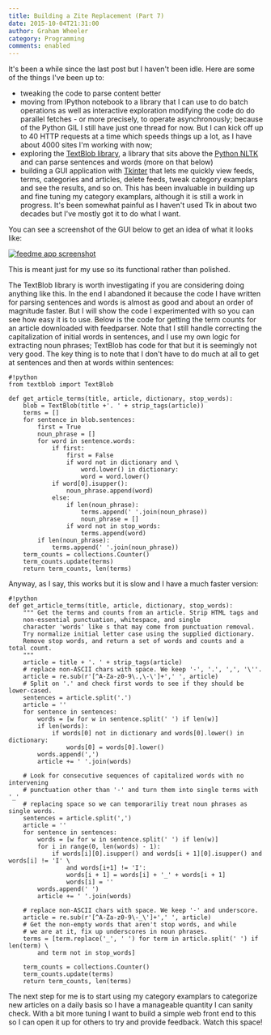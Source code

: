 ```yaml
---
title: Building a Zite Replacement (Part 7)
date: 2015-10-04T21:31:00
author: Graham Wheeler
category: Programming
comments: enabled
---
```


It's been a while since the last post but I haven't been idle. Here are some of the things I've been up to:

 - tweaking the code to parse content better 
 - moving from IPython notebook to a library that I can use to do batch operations as well as interactive exploration modifying the code do do parallel fetches - or more precisely, to operate asynchronously; because of the Python GIL I still have just one thread for now. But I can kick off up to 40 HTTP requests at a time which speeds things up a lot, as I have about 4000 sites I'm working with now;
 - exploring the [TextBlob library](http://textblob.readthedocs.org/en/dev/), a library that sits above the [Python NLTK](http://www.nltk.org/) and can parse sentences and words (more on that below)
 - building a GUI application with [Tkinter](https://wiki.python.org/moin/TkInter) that lets me quickly view feeds, terms, categories and articles, delete feeds, tweak category examplars and see the results, and so on. This has been invaluable in building up and fine tuning my category examplars, although it is still a work in progress. It's been somewhat painful as I haven't used Tk in about two decades but I've mostly got it to do what I want.
<!-- TEASER_END -->

You can see a screenshot of the GUI below to get an idea of what it looks like:

[![feedme app screenshot](/img/feedme_screenshot.png "feedme app screenshot")](/img/feedme_screenshot.png)

This is meant just for my use so its functional rather than polished.

The TextBlob library is worth investigating if you are considering doing anything like this. In the end I abandoned it because the code I have written for parsing sentences and words is almost as good and about an order of magnitude faster. But I will show the code I experimented with so you can see how easy it is to use. Below is the code for getting the term counts for an article downloaded with feedparser. Note that I still handle correcting the capitalization of initial words in sentences, and I use my own logic for extracting noun phrases; TextBlob has code for that but it is seemingly not very good. The key thing is to note that I don't have to do much at all to get at sentences and then at words within sentences:

    #!python
    from textblob import TextBlob
	
    def get_article_terms(title, article, dictionary, stop_words):
        blob = TextBlob(title +'. ' + strip_tags(article))
        terms = []
        for sentence in blob.sentences:
            first = True
            noun_phrase = []
            for word in sentence.words:
                if first:
                    first = False
                    if word not in dictionary and \
                        word.lower() in dictionary:
                        word = word.lower()
                if word[0].isupper():
                    noun_phrase.append(word)
                else:
                    if len(noun_phrase):
                        terms.append(' '.join(noun_phrase))
                        noun_phrase = []
                    if word not in stop_words:
                        terms.append(word)
            if len(noun_phrase):
                terms.append(' '.join(noun_phrase))
        term_counts = collections.Counter()
        term_counts.update(terms)
        return term_counts, len(terms)


Anyway, as I say, this works but it is slow and I have a much faster version:

    #!python
    def get_article_terms(title, article, dictionary, stop_words):
        """ Get the terms and counts from an article. Strip HTML tags and
        non-essential punctuation, whitespace, and single
        character 'words' like s that may come from punctuation removal.
        Try normalize initial letter case using the supplied dictionary.
        Remove stop words, and return a set of words and counts and a total count.
        """
        article = title + '. ' + strip_tags(article)
        # replace non-ASCII chars with space. We keep '-', '.', ',', '\''.
        article = re.sub(r'[^A-Za-z0-9\.,\-\']+',' ', article)
        # Split on '.' and check first words to see if they should be lower-cased.
        sentences = article.split('.')
        article = ''
        for sentence in sentences:
            words = [w for w in sentence.split(' ') if len(w)]
            if len(words):
                if words[0] not in dictionary and words[0].lower() in dictionary:
                    words[0] = words[0].lower()
            words.append(',')
            article += ' '.join(words)
    
        # Look for consecutive sequences of capitalized words with no intervening
        # punctuation other than '-' and turn them into single terms with '_'
        # replacing space so we can temporariliy treat noun phrases as single words.
        sentences = article.split(',')
        article = ''
        for sentence in sentences:
            words = [w for w in sentence.split(' ') if len(w)]
            for i in range(0, len(words) - 1):
                if words[i][0].isupper() and words[i + 1][0].isupper() and words[i] != 'I' \
                    and words[i+1] != 'I':
                    words[i + 1] = words[i] + '_' + words[i + 1]
                    words[i] = ''
            words.append(' ')
            article += ' '.join(words)
    
        # replace non-ASCII chars with space. We keep '-' and underscore.
        article = re.sub(r'[^A-Za-z0-9\-_\']+',' ', article)
        # Get the non-empty words that aren't stop words, and while
        # we are at it, fix up underscores in noun phrases.
        terms = [term.replace('_', ' ') for term in article.split(' ') if len(term) \
            and term not in stop_words]
    
        term_counts = collections.Counter()
        term_counts.update(terms)
        return term_counts, len(terms)


The next step for me is to start using my category examplars to categorize new articles on a daily basis so I have a manageable quantity I can sanity check. With a bit more tuning I want to build a simple web front end to this so I can open it up for others to try and provide feedback. Watch this space!


